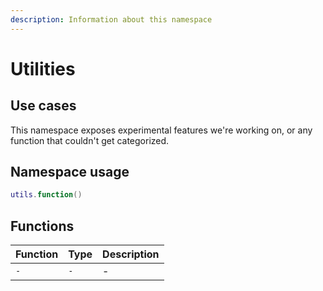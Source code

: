 ```yaml
---
description: Information about this namespace
---
```


# Utilities

## Use cases

This namespace exposes experimental features we're working on, or any function that couldn't get categorized.

## Namespace usage

```lua
utils.function()
```

## Functions

| Function | Type | Description |
| :--- | :--- | :--- |
| `-` | `-` | - |




